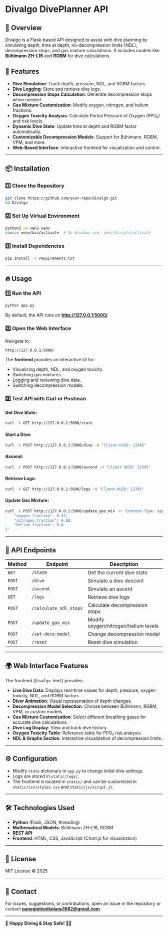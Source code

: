 # Divalgo DivePlanner API

## 📌 Overview
Divalgo is a Flask-based API designed to assist with dive planning by simulating depth, time at depth, no-decompression limits (NDL), decompression stops, and gas mixture calculations. It includes models like **Bühlmann ZH-L16** and **RGBM** for dive calculations.

## 🚀 Features
- **Dive Simulation**: Track depth, pressure, NDL, and RGBM factors.
- **Dive Logging**: Store and retrieve dive logs.
- **Decompression Stops Calculation**: Generate decompression stops when needed.
- **Gas Mixture Customization**: Modify oxygen, nitrogen, and helium fractions.
- **Oxygen Toxicity Analysis**: Calculate Partial Pressure of Oxygen (PPO₂) and risk levels.
- **Dynamic Dive State**: Update time at depth and RGBM factor automatically.
- **Customizable Decompression Models**: Support for Bühlmann, RGBM, VPM, and more.
- **Web-Based Interface**: Interactive frontend for visualization and control.

---

## 📦 Installation
### 1️⃣ Clone the Repository
```bash
git clone https://github.com/your-repo/Divalgo.git
cd Divalgo
```

### 2️⃣ Set Up Virtual Environment
```bash
python3 -m venv venv
source venv/bin/activate  # On Windows use: venv\Scripts\activate
```

### 3️⃣ Install Dependencies
```bash
pip install -r requirements.txt
```

---

## 🔥 Usage
### 1️⃣ Run the API
```bash
python app.py
```
By default, the API runs on **http://127.0.0.1:5000/**

### 2️⃣ Open the Web Interface
Navigate to:
```
http://127.0.0.1:5000/
```
The **frontend** provides an interactive UI for:
- Visualizing depth, NDL, and oxygen toxicity.
- Switching gas mixtures.
- Logging and reviewing dive data.
- Switching decompression models.

### 3️⃣ Test API with Curl or Postman
#### Get Dive State:
```bash
curl -X GET http://127.0.0.1:5000/state
```
#### Start a Dive:
```bash
curl -X POST http://127.0.0.1:5000/dive -H "Client-UUID: 12345"
```
#### Ascend:
```bash
curl -X POST http://127.0.0.1:5000/ascend -H "Client-UUID: 12345"
```
#### Retrieve Logs:
```bash
curl -X GET http://127.0.0.1:5000/logs -H "Client-UUID: 12345"
```
#### Update Gas Mixture:
```bash
curl -X POST http://127.0.0.1:5000/update_gas_mix -H "Content-Type: application/json" -d '{
    "oxygen_fraction": 0.32,
    "nitrogen_fraction": 0.68,
    "helium_fraction": 0.0
}'
```

---

## 🌊 API Endpoints
| Method | Endpoint | Description |
|--------|----------------------|------------------------------|
| `GET` | `/state` | Get the current dive state |
| `POST` | `/dive` | Simulate a dive descent |
| `POST` | `/ascend` | Simulate an ascent |
| `GET` | `/logs` | Retrieve dive logs |
| `POST` | `/calculate_ndl_stops` | Calculate decompression stops |
| `POST` | `/update_gas_mix` | Modify oxygen/nitrogen/helium levels |
| `POST` | `/set-deco-model` | Change decompression model |
| `POST` | `/reset` | Reset dive simulation |

---

## 🌍 Web Interface Features
The frontend (`Divalgo.html`) provides:
- **Live Dive Data**: Displays real-time values for depth, pressure, oxygen toxicity, NDL, and RGBM factors.
- **Diver Animation**: Visual representation of depth changes.
- **Decompression Model Selection**: Choose between Bühlmann, RGBM, VPM, or custom models.
- **Gas Mixture Customization**: Select different breathing gases for accurate dive calculations.
- **Dive Log Display**: View and track dive history.
- **Oxygen Toxicity Table**: Reference table for PPO₂ risk analysis.
- **NDL & Graphs Section**: Interactive visualization of decompression limits.

---

## ⚙️ Configuration
- Modify `state` dictionary in `app.py` to change initial dive settings.
- Logs are stored in `static/logs/`.
- The frontend is located in `static/` and can be customized in `static/css/styles.css` and `static/js/script.js`.

---

## 🛠 Technologies Used
- **Python** (Flask, JSON, threading)
- **Mathematical Models**: Bühlmann ZH-L16, RGBM
- **REST API**
- **Frontend**: HTML, CSS, JavaScript (Chart.js for visualization)

---

## 📜 License
MIT License © 2025

---

## 💬 Contact
For issues, suggestions, or contributions, open an issue in the repository or contact **panagiotisnikolaou1982@gmail.com**.

---

🚀 **Happy Diving & Stay Safe!** 🏊‍♂️

